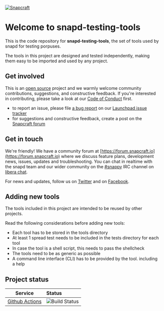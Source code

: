 [![Snapcraft](https://avatars2.githubusercontent.com/u/19532717?s=200)](https://snapcraft.io)

# Welcome to snapd-testing-tools

This is the code repository for **snapd-testing-tools**, the set of tools
used by snapd for testing porpuses. 

The tools in this project are designed and tested independently, making them easy
to be imported and used by any project.

## Get involved

This is an [open source](COPYING) project and we warmly welcome community
contributions, suggestions, and constructive feedback. If you're interested in
contributing, please take a look at our [Code of Conduct](CODE_OF_CONDUCT.md)
first.

- to report an issue, please file [a bug
  report](https://bugs.launchpad.net/snappy/+filebug) on our [Launchpad issue
tracker](https://bugs.launchpad.net/snappy/)
- for suggestions and constructive feedback, create a post on the [Snapcraft
  forum](https://forum.snapcraft.io/c/snapd)

## Get in touch

We're friendly! We have a community forum at
[https://forum.snapcraft.io](https://forum.snapcraft.io) where we discuss
feature plans, development news, issues, updates and troubleshooting. You can
chat in realtime with the snapd team and our wider community on the
[#snappy](https://web.libera.chat?channel=#snappy) IRC channel on
[libera chat](https://libera.chat/).

For news and updates, follow us on [Twitter](https://twitter.com/snapcraftio)
and on [Facebook](https://www.facebook.com/snapcraftio).

## Adding new tools

The tools included in this project are intended to be reused by other projects.

Read the following considerations before adding new tools:

 - Each tool has to be stored in the tools directory
 - At least 1 spread test needs to be included in the tests directory for each tool
 - In case the tool is a shell script, this needs to pass the shellcheck
 - The tools need to be as generic as possible
 - A command line interface (CLI) has to be provided by the tool. including a help


## Project status

| Service | Status |
|-----|:---|
| [Github Actions](https://github.com/actions/) |  ![Build Status][actions-image]  |

[actions-image]: https://github.com/snapcore/snapd-testing-tools/actions
